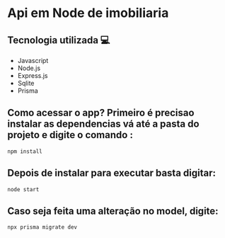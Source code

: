 # Api em Node de imobiliaria

## Tecnologia utilizada 💻

<ul>
  <li>Javascript</li>
  <li>Node.js</li>
  <li>Express.js</li>
  <li>Sqlite</li>
  <li>Prisma</li>
</ul>

## Como acessar o app? Primeiro é precisao instalar as dependencias vá até a pasta do projeto e digite o comando :
```
npm install
```

## Depois de instalar para executar basta digitar:
```
node start
```

## Caso seja feita uma alteração no model, digite:

```
npx prisma migrate dev
```
